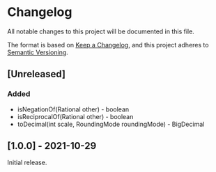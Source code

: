 # Changelog
All notable changes to this project will be documented in this file.

The format is based on [Keep a Changelog](https://keepachangelog.com/en/1.0.0/),
and this project adheres to [Semantic Versioning](https://semver.org/spec/v2.0.0.html).

## [Unreleased]
### Added

- isNegationOf(Rational other) - boolean
- isReciprocalOf(Rational other) - boolean
- toDecimal(int scale, RoundingMode roundingMode) - BigDecimal

## [1.0.0] - 2021-10-29

Initial release.
